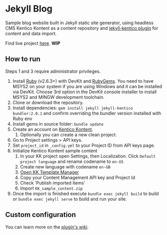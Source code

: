 # Jekyll Blog

Sample blog website built in Jekyll static site generator, using headless CMS Kentico Kontent as a content repository and
[jekyll-kentico plugin](https://github.com/RadoslavK/jekyll-kentico) for content and data import. 

Find live project [here](https://radoslavk.github.io/jekyll-blog/en-US/posts). **WIP**

## How to run

Steps 1 and 3 require administrator privileges.

1. Install [Ruby](https://www.ruby-lang.org/en/downloads/) (v2.6.3+) with DevKit and [RubyGems](https://rubygems.org/pages/download). You need to have MSYS2 on your system if you are using Windows and it can be installed via DevKit. Choose 3rd option in the DevKit console installer to install MSYS2 and MINGW development toolchain.
2. Clone or download the repository.
3. Install dependencies: `gem install jekyll jekyll-kentico bundler:2.0.1` and confirm overriding the bundler version installed with Ruby env
4. Install gems in source folder: `bundle update`
5. Create an account on [Kentico Kontent](https://app.kenticocloud.com/).
    1. Optionally you can create a new clean project.
6. Go to Project settings > API keys.
7. Set `project_id` in `_config.yml` to your Project ID from API keys page. 
8. Initialize Kentico Kontent sample content
    1. In your KK project open Settings, then Localization. Click `Default project language` and rename codename to `en-US`
    2. Create new language with codename `en-GB` 
    3. [Open KK Template Manager](https://kentico.github.io/kontent-template-manager/import-from-file)
    4. Copy your Content Management API key and Project Id
    5. Check 'Publish imported items'
    6. Import `KK_sample_content.zip`
9. Once the import is finished execute `bundle exec jekyll build` to build or `bundle exec jekyll serve` to build and run your site.

## Custom configuration

You can learn more on the [plugin's wiki](https://github.com/RadoslavK/jekyll-kentico/wiki).
